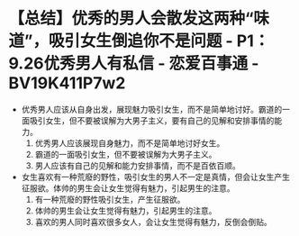 # 【总结】优秀的男人会散发这两种“味道”，吸引女生倒追你不是问题 - P1：9.26优秀男人有私信 - 恋爱百事通 - BV19K411P7w2

-   优秀男人应该从自身出发，展现魅力吸引女生，而不是简单地讨好。霸道的一面吸引女生，但不要被误解为大男子主义，要有自己的见解和安排事情的能力。
    1.  优秀男人应该展现自身魅力，而不是简单地讨好女生。
    2.  霸道的一面吸引女生，但不要被误解为大男子主义。
    3.  男人应该有自己的见解和能力安排事情，而不是百依百顺。
-   女生喜欢有一种荒廢的野性，吸引女生的男人不一定是真情，但会让女生产生征服欲。体帅的男生会让女生觉得有魅力，引起男生的注意。
    1.  有一种荒廢的野性吸引女生，产生征服欲。
    2.  体帅的男生会让女生觉得有魅力，引起男生的注意。
    3.  喜欢的男人同时喜欢很多女人，会让女生觉得有魅力，反倒会倒贴。